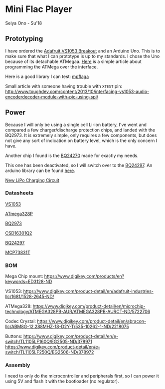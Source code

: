 # Mini Flac Player

Seiya Ono - Su'18

## Prototyping

I have ordered the [Adafruit VS1053 Breakout](https://www.adafruit.com/product/1381) and an Arduino Uno. This is to make sure that what I can prototype is up to my standards. I chose the Uno because of its detachable ATMegaa. [Here](https://www.arduino.cc/en/Tutorial/ArduinoToBreadboard) is a simple article about programming the ATMega over the interface.

Here is a good library I can test: [mpflaga](https://mpflaga.github.io/Arduino_Library-vs1053_for_SdFat/)

Small article with someone having trouble with `XTEST` pin: <http://www.toughdev.com/content/2013/10/interfacing-vs1053-audio-encoderdecoder-module-with-pic-using-spi/>

## Power

Because I will only be using a single cell Li-ion battery, I've went and compared a few charger/discharge protection chips, and landed with the BQ2973. It is extremely simple, only requires a few components, but does not give any sort of indication on battery level, which is the only concern I have.

Another chip I found is the [BQ24270](http://www.ti.com/product/BQ24270/technicaldocuments) made for exactly my needs.

This one has been deactivated, so I will switch over to the [BQ24297](http://www.ti.com/product/bq24297/description). An arduino library can be found [here](https://github.com/IRNAS/bq2429x).

[New LiPo Charging Circuit](https://learn.adafruit.com/adafruit-microlipo-and-minilipo-battery-chargers/downloads)

### Datasheets

[VS1053](https://cdn-shop.adafruit.com/datasheets/vs1053.pdf)

[ATmega328P](http://ww1.microchip.com/downloads/en/DeviceDoc/Atmel-42735-8-bit-AVR-Microcontroller-ATmega328-328P_Datasheet.pdf)

[BQ2973](http://www.ti.com/lit/ds/symlink/bq2973.pdf)

[CSD16301Q2](http://www.ti.com/lit/ds/symlink/csd16301q2.pdf)

[BQ24297](http://www.ti.com/lit/ds/symlink/bq24297.pdf)

[MCP73831T](https://www.digikey.com/product-detail/en/microchip-technology/MCP73831T-2ACI-OT/MCP73831T-2ACI-OTCT-ND/1979802)

### BOM

Mega Chip mount: <https://www.digikey.com/products/en?keywords=ED3128-ND>

VS1053: <https://www.digikey.com/product-detail/en/adafruit-industries-llc/1681/1528-2645-ND/>

ATMega328: <https://www.digikey.com/product-detail/en/microchip-technology/ATMEGA328PB-AUR/ATMEGA328PB-AURCT-ND/5722706>

Codec Crystal: <https://www.digikey.com/product-detail/en/abracon-llc/ABM8G-12.288MHZ-18-D2Y-T/535-10262-1-ND/2218075>

Buttons: <https://www.digikey.com/product-detail/en/e-switch/TL1105LF160Q/EG2505-ND/378971> <https://www.digikey.com/product-detail/en/e-switch/TL1105LF250Q/EG2506-ND/378972>

### Assembly

I need to only do the microcontroller and peripherals first, so I can power it using 5V and flash it with the bootloader (no regulator).
